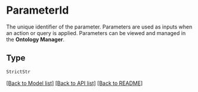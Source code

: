 # ParameterId

The unique identifier of the parameter. Parameters are used as inputs when an action or query is applied.
Parameters can be viewed and managed in the **Ontology Manager**.


## Type
```python
StrictStr
```


[[Back to Model list]](../../../README.md#models-v2-link) [[Back to API list]](../../../README.md#documentation-for-api-endpoints) [[Back to README]](../../../README.md)
